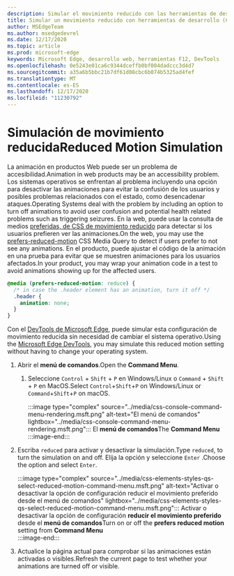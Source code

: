 ```yaml
---
description: Simular el movimiento reducido con las herramientas de desarrollo.
title: Simular un movimiento reducido con herramientas de desarrollo (CSS prefiere reducir el movimiento)
author: MSEdgeTeam
ms.author: msedgedevrel
ms.date: 12/17/2020
ms.topic: article
ms.prod: microsoft-edge
keywords: Microsoft Edge, desarrollo web, herramientas F12, DevTools
ms.openlocfilehash: 0e5243e01ca6c9344dceffb0bf004dadccc3d4d7
ms.sourcegitcommit: a35a6b5bbc21b7df61d08cbc6b074b5325ad4fef
ms.translationtype: MT
ms.contentlocale: es-ES
ms.lasthandoff: 12/17/2020
ms.locfileid: "11230792"
---
```

# <span data-ttu-id="078b9-104">Simulación de movimiento reducida</span><span class="sxs-lookup"><span data-stu-id="078b9-104">Reduced Motion Simulation</span></span>  

<span data-ttu-id="078b9-105">La animación en productos Web puede ser un problema de accesibilidad.</span><span class="sxs-lookup"><span data-stu-id="078b9-105">Animation in web products may be an accessibility problem.</span></span>  <span data-ttu-id="078b9-106">Los sistemas operativos se enfrentan al problema incluyendo una opción para desactivar las animaciones para evitar la confusión de los usuarios y posibles problemas relacionados con el estado, como desencadenar ataques.</span><span class="sxs-lookup"><span data-stu-id="078b9-106">Operating Systems deal with the problem by including an option to turn off animations to avoid user confusion and potential health related problems such as triggering seizures.</span></span>  <span data-ttu-id="078b9-107">En la web, puede usar la consulta de medios [preferidas, de CSS de movimiento reducido][MDNPrefersReducedMotion] para detectar si los usuarios prefieren ver las animaciones.</span><span class="sxs-lookup"><span data-stu-id="078b9-107">On the web, you may use the [prefers-reduced-motion][MDNPrefersReducedMotion] CSS Media Query to detect if users prefer to not see any animations.</span></span>  <span data-ttu-id="078b9-108">En el producto, puede ajustar el código de la animación en una prueba para evitar que se muestren animaciones para los usuarios afectados.</span><span class="sxs-lookup"><span data-stu-id="078b9-108">In your product, you may wrap your animation code in a test to avoid animations showing up for the affected users.</span></span>  

```css
@media (prefers-reduced-motion: reduce) {
  /* in case the .header element has an animation, turn it off */
  .header {
    animation: none;
  }
}
```  

<span data-ttu-id="078b9-109">Con el [DevTools de Microsoft Edge][DevtoolsIndex], puede simular esta configuración de movimiento reducida sin necesidad de cambiar el sistema operativo.</span><span class="sxs-lookup"><span data-stu-id="078b9-109">Using the [Microsoft Edge DevTools][DevtoolsIndex], you may simulate this reduced motion setting without having to change your operating system.</span></span>  

1.  <span data-ttu-id="078b9-110">Abrir el **menú de comandos**.</span><span class="sxs-lookup"><span data-stu-id="078b9-110">Open the **Command Menu**.</span></span>  
    1.  <span data-ttu-id="078b9-111">Seleccione `Control` + `Shift` + `P` en Windows/Linux o `Command` + `Shift` + `P` en MacOS.</span><span class="sxs-lookup"><span data-stu-id="078b9-111">Select `Control`+`Shift`+`P` on Windows/Linux or `Command`+`Shift`+`P` on macOS.</span></span>  
        
        :::image type="complex" source="../media/css-console-command-menu-rendering.msft.png" alt-text="El menú de comandos" lightbox="../media/css-console-command-menu-rendering.msft.png":::
           <span data-ttu-id="078b9-113">El **menú de comandos**</span><span class="sxs-lookup"><span data-stu-id="078b9-113">The **Command Menu**</span></span>  
        :::image-end:::  
        
1.  <span data-ttu-id="078b9-114">Escriba `reduced` para activar y desactivar la simulación.</span><span class="sxs-lookup"><span data-stu-id="078b9-114">Type `reduced`, to turn the simulation on and off.</span></span>  <span data-ttu-id="078b9-115">Elija la opción y seleccione `Enter` .</span><span class="sxs-lookup"><span data-stu-id="078b9-115">Choose the option and select `Enter`.</span></span>  
    
    :::image type="complex" source="../media/css-elements-styles-qs-select-reduced-motion-command-menu.msft.png" alt-text="Activar o desactivar la opción de configuración reducir el movimiento preferido desde el menú de comandos" lightbox="../media/css-elements-styles-qs-select-reduced-motion-command-menu.msft.png":::
       <span data-ttu-id="078b9-117">Activar o desactivar la opción de configuración **reducir el movimiento preferido** desde el **menú de comandos**</span><span class="sxs-lookup"><span data-stu-id="078b9-117">Turn on or off the **prefers reduced motion** setting from **Command Menu**</span></span>  
    :::image-end:::  
    
1.  <span data-ttu-id="078b9-118">Actualice la página actual para comprobar si las animaciones están activadas o visibles.</span><span class="sxs-lookup"><span data-stu-id="078b9-118">Refresh the current page to test whether your animations are turned off or visible.</span></span>  
    
<!-- links -->  

[DevtoolsIndex]: ../index.md "Herramientas para desarrolladores de Microsoft Edge (cromo) | Microsoft docs"  

[MDNPrefersReducedMotion]: https://developer.mozilla.org/docs/Web/CSS/@media/prefers-reduced-motion "preferido: ahorro: movimiento | MDN"  
